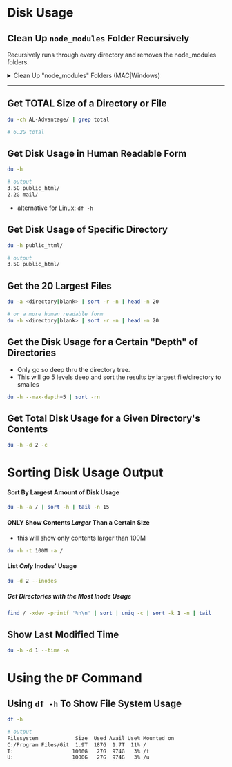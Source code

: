 # Disk Usage

## Clean Up ```node_modules``` Folder Recursively
Recursively runs through every directory and removes the node_modules folders.

<details>
  <summary>Clean Up "node_modules" Folders (MAC|Windows)</summary>

**MAC**

```bash
# First List ALL Folders that contain "node_modules"
find . -name "node_modules" -type d -prune -print | xargs du -chs


# Delete every "node_modules" folder recursively
find . -name "node_modules" -type d -prune -exec rm -rf '{}' +
```

**Windows**

```bash
# Removes/Deletes ALL "node_modules" 
FOR /d /r . %d in (node_modules) DO @IF EXIST "%d" rm -rf "%d"
```

**PowerShell**

```powershell
Get-ChildItem -Path "." -Include "node_modules" -Recurse -Directory | Remove-Item -Recurse -Force
```

</details>

---

## Get TOTAL Size of a Directory or File
```bash
du -ch AL-Advantage/ | grep total

# 6.2G total
```

## Get Disk Usage in Human Readable Form
```bash
du -h

# output
3.5G public_html/
2.2G mail/
```
- alternative for Linux: ```df -h```

## Get Disk Usage of Specific Directory
```bash
du -h public_html/

# output
3.5G public_html/
```

## Get the 20 Largest Files
```bash
du -a <directory|blank> | sort -r -n | head -n 20

# or a more human readable form
du -h <directory|blank> | sort -r -n | head -n 20
```

## Get the Disk Usage for a Certain "Depth" of Directories
- Only go so deep thru the directory tree.
- This will go 5 levels deep and sort the results by largest file/directory to smalles
```bash
du -h --max-depth=5 | sort -rn
```

## Get Total Disk Usage for a Given Directory's Contents
```bash
du -h -d 2 -c
```

# Sorting Disk Usage Output

#### __Sort By Largest Amount of Disk Usage__
```bash
du -h -a / | sort -h | tail -n 15
```
#### __ONLY Show Contents *Larger* Than a Certain Size__
- this will show only contents larger than 100M
```bash
du -h -t 100M -a /
```

#### __List *Only* Inodes' Usage__
```bash
du -d 2 --inodes
```
##### Get Directories with the *Most* Inode Usage
```bash
find / -xdev -printf '%h\n' | sort | uniq -c | sort -k 1 -n | tail
```

## Show Last Modified Time
```bash
du -h -d 1 --time -a
```

# Using the ```DF``` Command

## Using ```df -h``` To Show File System Usage
```bash
df -h

# output
Filesystem            Size  Used Avail Use% Mounted on
C:/Program Files/Git  1.9T  187G  1.7T  11% /
T:                   1000G   27G  974G   3% /t
U:                   1000G   27G  974G   3% /u
```
